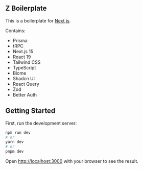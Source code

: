 ## Z Boilerplate

This is a boilerplate for [Next.js](https://nextjs.org/).

Contains:
- Prisma
- tRPC
- Next.js 15
- React 19
- Tailwind CSS
- TypeScript
- Biome
- Shadcn UI
- React Query
- Zod
- Better Auth

## Getting Started

First, run the development server:

```bash
npm run dev
# or
yarn dev
# or
pnpm dev
```


Open [http://localhost:3000](http://localhost:3000) with your browser to see the result.
